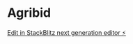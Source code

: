 # Agribid

[Edit in StackBlitz next generation editor ⚡️](https://stackblitz.com/~/github.com/kowshikreddy03/Agribid)